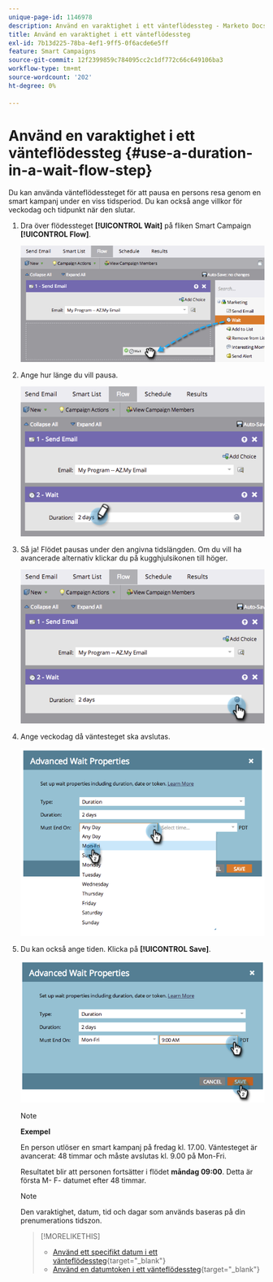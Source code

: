 ```yaml
---
unique-page-id: 1146978
description: Använd en varaktighet i ett vänteflödessteg - Marketo Docs - produktdokumentation
title: Använd en varaktighet i ett vänteflödessteg
exl-id: 7b13d225-78ba-4ef1-9ff5-0f6acde6e5ff
feature: Smart Campaigns
source-git-commit: 12f2399859c784095cc2c1df772c66c649106ba3
workflow-type: tm+mt
source-wordcount: '202'
ht-degree: 0%

---
```


# Använd en varaktighet i ett vänteflödessteg {#use-a-duration-in-a-wait-flow-step}

Du kan använda vänteflödessteget för att pausa en persons resa genom en smart kampanj under en viss tidsperiod. Du kan också ange villkor för veckodag och tidpunkt när den slutar.

1. Dra över flödessteget **[!UICONTROL Wait]** på fliken Smart Campaign **[!UICONTROL Flow]**.

   ![](assets/use-a-duration-in-a-wait-flow-step-1.png)

1. Ange hur länge du vill pausa.

   ![](assets/use-a-duration-in-a-wait-flow-step-2.png)

1. Så ja! Flödet pausas under den angivna tidslängden. Om du vill ha avancerade alternativ klickar du på kugghjulsikonen till höger.

   ![](assets/use-a-duration-in-a-wait-flow-step-3.png)

1. Ange veckodag då väntesteget ska avslutas.

   ![](assets/use-a-duration-in-a-wait-flow-step-4.png)

1. Du kan också ange tiden. Klicka på **[!UICONTROL Save]**.

   ![](assets/use-a-duration-in-a-wait-flow-step-5.png)

   >[!NOTE]
   >
   >**Exempel**
   >
   >En person utlöser en smart kampanj på fredag kl. 17.00. Väntesteget är avancerat: 48 timmar och måste avslutas kl. 9.00 på Mon-Fri.
   >
   >Resultatet blir att personen fortsätter i flödet **måndag 09:00**. Detta är första M- F- datumet efter 48 timmar.

   >[!NOTE]
   >
   >Den varaktighet, datum, tid och dagar som används baseras på din prenumerations tidszon.

   >[!MORELIKETHIS]
   >
   >* [Använd ett specifikt datum i ett vänteflödessteg](/help/marketo/product-docs/core-marketo-concepts/smart-campaigns/flow-actions/wait/use-a-specific-date-in-a-wait-flow-step.md){target="_blank"}
   >* [Använd en datumtoken i ett vänteflödessteg](/help/marketo/product-docs/core-marketo-concepts/smart-campaigns/flow-actions/wait/use-a-date-token-in-a-wait-flow-step.md){target="_blank"}
